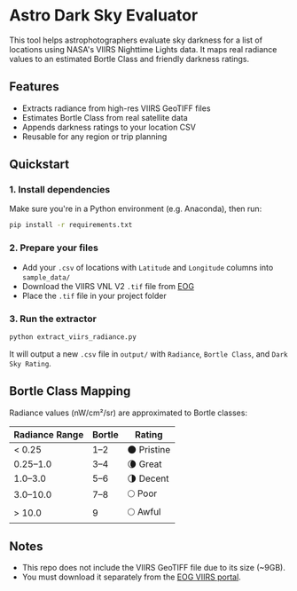 # Astro Dark Sky Evaluator

This tool helps astrophotographers evaluate sky darkness for a list of locations using NASA's VIIRS Nighttime Lights data. It maps real radiance values to an estimated Bortle Class and friendly darkness ratings.

## Features

- Extracts radiance from high-res VIIRS GeoTIFF files
- Estimates Bortle Class from real satellite data
- Appends darkness ratings to your location CSV
- Reusable for any region or trip planning

## Quickstart

### 1. Install dependencies

Make sure you're in a Python environment (e.g. Anaconda), then run:

```bash
pip install -r requirements.txt
```

### 2. Prepare your files

- Add your `.csv` of locations with `Latitude` and `Longitude` columns into `sample_data/`
- Download the VIIRS VNL V2 `.tif` file from [EOG](https://eogdata.mines.edu/products/vnl/)
- Place the `.tif` file in your project folder

### 3. Run the extractor

```bash
python extract_viirs_radiance.py
```

It will output a new `.csv` file in `output/` with `Radiance`, `Bortle Class`, and `Dark Sky Rating`.

## Bortle Class Mapping

Radiance values (nW/cm²/sr) are approximated to Bortle classes:

| Radiance Range | Bortle | Rating     |
|----------------|--------|------------|
| < 0.25         | 1–2    | 🌑 Pristine |
| 0.25–1.0       | 3–4    | 🌘 Great    |
| 1.0–3.0        | 5–6    | 🌗 Decent   |
| 3.0–10.0       | 7–8    | 🌕 Poor     |
| > 10.0         | 9      | 🌕 Awful    |

## Notes

- This repo does not include the VIIRS GeoTIFF file due to its size (~9GB).
- You must download it separately from the [EOG VIIRS portal](https://eogdata.mines.edu/products/vnl/).
